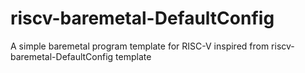 # riscv-baremetal-DefaultConfig
A simple baremetal program template for RISC-V inspired from riscv-baremetal-DefaultConfig template
